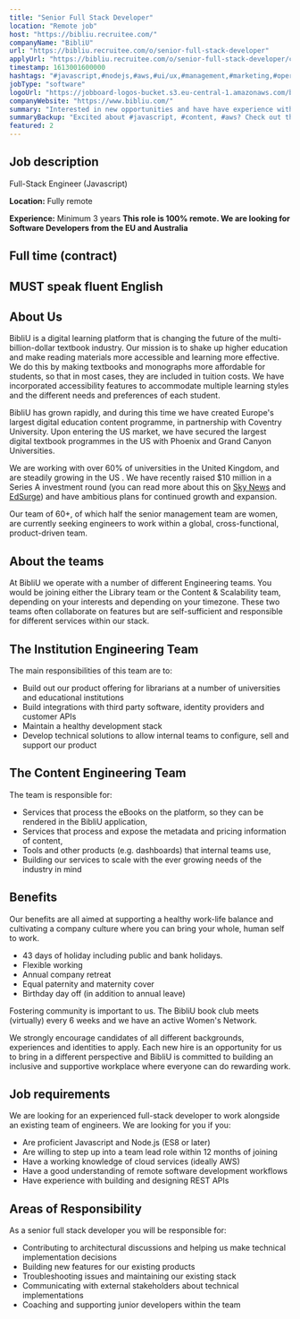 ```yaml
---
title: "Senior Full Stack Developer"
location: "Remote job"
host: "https://bibliu.recruitee.com/"
companyName: "BibliU"
url: "https://bibliu.recruitee.com/o/senior-full-stack-developer"
applyUrl: "https://bibliu.recruitee.com/o/senior-full-stack-developer/c/new"
timestamp: 1613001600000
hashtags: "#javascript,#nodejs,#aws,#ui/ux,#management,#marketing,#operations,#content,#rest,#English"
jobType: "software"
logoUrl: "https://jobboard-logos-bucket.s3.eu-central-1.amazonaws.com/bibliu"
companyWebsite: "https://www.bibliu.com/"
summary: "Interested in new opportunities and have have experience with building and designing REST APIs? BibliU has a job opening for a Senior Full Stack Developer."
summaryBackup: "Excited about #javascript, #content, #aws? Check out this job post!"
featured: 2
---
```


## Job description

Full-Stack Engineer (Javascript)

**Location:** Fully remote

**Experience:** Minimum 3 years **This role is 100% remote. We are looking for Software Developers from the EU and Australia**

## Full time (contract)

## MUST speak fluent English

## About Us

BibliU is a digital learning platform that is changing the future of the multi-billion-dollar textbook industry. Our mission is to shake up higher education and make reading materials more accessible and learning more effective. We do this by making textbooks and monographs more affordable for students, so that in most cases, they are included in tuition costs. We have incorporated accessibility features to accommodate multiple learning styles and the different needs and preferences of each student.

BibliU has grown rapidly, and during this time we have created Europe's largest digital education content programme, in partnership with Coventry University. Upon entering the US market, we have secured the largest digital textbook programmes in the US with Phoenix and Grand Canyon Universities.

We are working with over 60% of universities in the United Kingdom, and are steadily growing in the US . We have recently raised $10 million in a Series A investment round (you can read more about this on [Sky News](https://news.sky.com/story/innovation-agency-nesta-backs-uk-edtech-start-up-bibliu-11974089) and [EdSurge](https://www.edsurge.com/news/2020-04-17-bibliu-raises-10-million-to-scale-online-textbooks)) and have ambitious plans for continued growth and expansion.

Our team of 60+, of which half the senior management team are women, are currently seeking engineers to work within a global, cross-functional, product-driven team.

## About the teams

At BibliU we operate with a number of different Engineering teams. You would be joining either the Library team or the Content & Scalability team, depending on your interests and depending on your timezone. These two teams often collaborate on features but are self-sufficient and responsible for different services within our stack.

## The Institution Engineering Team

The main responsibilities of this team are to:

*   Build out our product offering for librarians at a number of universities and educational institutions
*   Build integrations with third party software, identity providers and customer APIs
*   Maintain a healthy development stack
*   Develop technical solutions to allow internal teams to configure, sell and support our product

## The Content Engineering Team

The team is responsible for:

*   Services that process the eBooks on the platform, so they can be rendered in the BibliU application,
*   Services that process and expose the metadata and pricing information of content,
*   Tools and other products (e.g. dashboards) that internal teams use,
*   Building our services to scale with the ever growing needs of the industry in mind

## Benefits

Our benefits are all aimed at supporting a healthy work-life balance and cultivating a company culture where you can bring your whole, human self to work.

*   43 days of holiday including public and bank holidays.
*   Flexible working
*   Annual company retreat
*   Equal paternity and maternity cover
*   Birthday day off (in addition to annual leave)

Fostering community is important to us. The BibliU book club meets (virtually) every 6 weeks and we have an active Women's Network.

We strongly encourage candidates of all different backgrounds, experiences and identities to apply. Each new hire is an opportunity for us to bring in a different perspective and BibliU is committed to building an inclusive and supportive workplace where everyone can do rewarding work.

## Job requirements

We are looking for an experienced full-stack developer to work alongside an existing team of engineers. We are looking for you if you:

*   Are proficient Javascript and Node.js (ES8 or later)
*   Are willing to step up into a team lead role within 12 months of joining
*   Have a working knowledge of cloud services (ideally AWS)
*   Have a good understanding of remote software development workflows
*   Have experience with building and designing REST APIs

## Areas of Responsibility

As a senior full stack developer you will be responsible for:

*   Contributing to architectural discussions and helping us make technical implementation decisions
*   Building new features for our existing products
*   Troubleshooting issues and maintaining our existing stack
*   Communicating with external stakeholders about technical implementations
*   Coaching and supporting junior developers within the team
